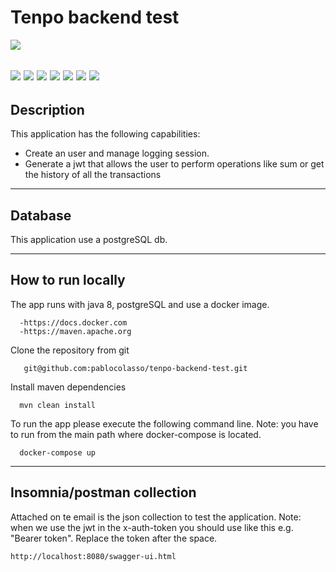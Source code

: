 # Tenpo backend test

![](https://img.shields.io/badge/build-success-brightgreen.svg)

![](https://img.shields.io/badge/spring_boot-✓-blue.svg)
![](https://img.shields.io/badge/java_8-✓-blue.svg)
![](https://img.shields.io/badge/postgrestsql-✓-blue.svg)
![](https://img.shields.io/badge/docker-✓-blue.svg)
![](https://img.shields.io/badge/jwt-✓-blue.svg)
![](https://img.shields.io/badge/swagger_2-✓-blue.svg)
![](https://img.shields.io/badge/maven-✓-blue.svg)
-------------------
## Description

This application has the following capabilities:
- Create an user and manage logging session.
- Generate a jwt that allows the user to perform operations like sum or get the history of all the transactions

-------------------
## Database

This application use a postgreSQL db.

-------------------

## How to run locally

The app runs with java 8, postgreSQL and use a docker image. 

      -https://docs.docker.com
      -https://maven.apache.org

Clone the repository from git

```
   git@github.com:pablocolasso/tenpo-backend-test.git
```

Install maven dependencies 

```
  mvn clean install
```

To run the app please execute the following command line. Note: you have to run from the main path where docker-compose is located.
```
  docker-compose up
```

----------

## Insomnia/postman collection
Attached on te email is the json collection to test the application. Note: when we use the jwt in the x-auth-token you should use like this e.g. "Bearer token". Replace the token after the space. 
```
http://localhost:8080/swagger-ui.html
```
